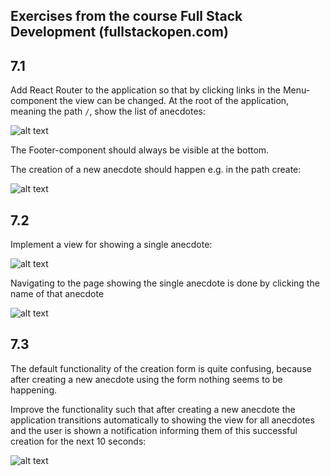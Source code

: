## Exercises from the course Full Stack Development (fullstackopen.com)

## 7.1
Add React Router to the application so that by clicking links in the Menu-component the view can be changed.
At the root of the application, meaning the path ` / `, show the list of anecdotes:

![alt text](https://fullstackopen.com/static/57c61f000e5eddce42c3a345c2819b77/14be6/40.png)

The Footer-component should always be visible at the bottom.

The creation of a new anecdote should happen e.g. in the path create:

![alt text](https://fullstackopen.com/static/c393db40b64e8eadd1220bdfccc8eede/14be6/41.png)

## 7.2
Implement a view for showing a single anecdote:

![alt text](https://fullstackopen.com/static/3287ad77ebb90dfac2d734d9801b20b0/14be6/42.png)

Navigating to the page showing the single anecdote is done by clicking the name of that anecdote

![alt text](https://fullstackopen.com/static/116f966d64a03287b86a6e6a03f6ba81/14be6/43.png)

## 7.3
The default functionality of the creation form is quite confusing, because after creating a new anecdote using the form nothing seems to be happening.

Improve the functionality such that after creating a new anecdote the application transitions automatically to showing the view for all anecdotes and the user is shown a notification informing them of this successful creation for the next 10 seconds:

![alt text](https://fullstackopen.com/static/7640caca8b2a611c4f6203f343b996f9/14be6/44.png)
